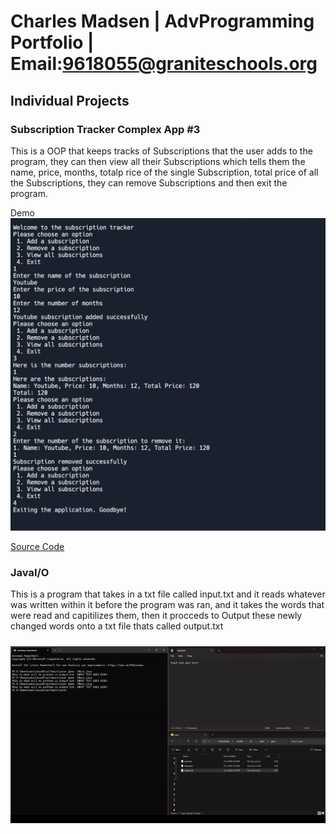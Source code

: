 # Charles Madsen | AdvProgramming Portfolio | Email:9618055@graniteschools.org


## Individual Projects 

### Subscription Tracker Complex App #3 

This is a OOP that keeps tracks of Subscriptions that the user adds to the program, they can then view all their Subscriptions which tells them the name, price, months, totalp rice of the single Subscription, total price of all the Subscriptions, they can remove Subscriptions and then exit the program.

Demo  ![Sub_TrackerDemo1](images/Sub_trackerDemo1.png)

[Source Code](src/Subscription-Tracker)


### JavaI/O
This is a program that takes in a txt file called input.txt and it reads whatever was written within it before the program was ran, and it takes the words that were read and capitilizes them, then it procceds to Output these newly changed words onto a txt file thats called output.txt

#####
![JavaI/O_Demo](images/JavaIODemo1.gif)





